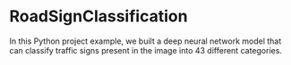 # RoadSignClassification
In this Python project example, we built a deep neural network model that can classify traffic signs present in the image into 43 different categories. 
